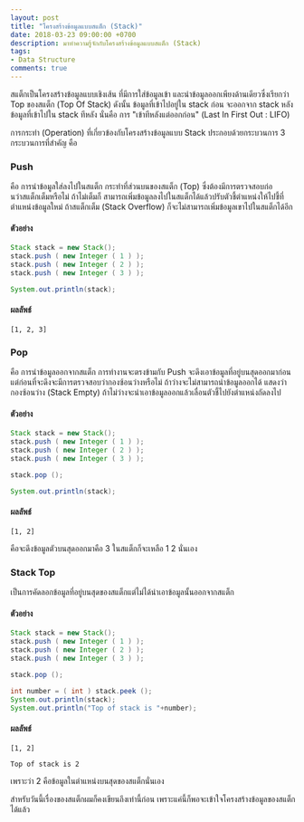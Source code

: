 ```yaml
---
layout: post
title: "โครงสร้างข้อมูลแบบสแต็ก (Stack)"
date: 2018-03-23 09:00:00 +0700
description: มาทำความรู้จักกับโครงสร้างข้อมูลแบบสแต็ก (Stack)
tags:
- Data Structure
comments: true
---
```

สแต็กเป็นโครงสร้างข้อมูลแบบเชิงเส้น ที่มีการใส่ข้อมูลเข้า และนำข้อมูลออกเพียงด้านเดียวซึ่งเรียกว่า Top ของสแต็ก (Top Of Stack) ดังนั้น ข้อมูลที่เข้าไปอยู่ใน stack ก่อน จะออกจาก stack หลังข้อมูลที่เข้าไปใน stack ทีหลัง นั่นคือ การ "เข้าทีหลังแต่ออกก่อน" (Last In First Out : LIFO)

การกระทำ (Operation) ที่เกี่ยวข้องกับโครงสร้างข้อมูลแบบ Stack ประกอบด้วยกระบวนการ 3 กระบวนการที่สำคัญ คือ
### Push  
คือ การนำข้อมูลใส่ลงไปในสแต็ก  กระทำที่ส่วนบนของสแต็ก (Top) ซึ่งต้องมีการตรวจสอบก่อนว่าสแต็กเต็มหรือไม่ ถ้าไม่เต็มก็ สามารถเพิ่มข้อมูลลงไปในสแต็กได้แล้วปรับตัวชี้ตำแหน่งให้ไปชี้ที่ตำแหน่งข้อมูลใหม่ ถ้าสแต็กเต็ม (Stack Overflow) ก็จะไม่สามารถเพิ่มข้อมูลเขาไปในสแต็กได้อีก
#### ตัวอย่าง
```java
Stack stack = new Stack();
stack.push ( new Integer ( 1 ) );
stack.push ( new Integer ( 2 ) );
stack.push ( new Integer ( 3 ) );

System.out.println(stack);
```
#### ผลลัพธ์
`[1, 2, 3]`

### Pop  
คือ การนำข้อมูลออกจากสแต็ก การทำงานจะตรงข้ามกับ Push จะดึงเอาข้อมูลที่อยู่บนสุดออกมาก่อน แต่ก่อนที่จะดึงจะมีการตรวจสอบว่ากองซ้อนว่างหรือไม่ ถ้าว่างจะไม่สามารถนำข้อมูลออกได้ แสดงว่ากองซ้อนว่าง (Stack Empty) ถ้าไม่ว่างจะนำเอาข้อมูลออกแล้วเลื่อนตัวชี้ไปยังตำแหน่งถัดลงไป

#### ตัวอย่าง
```java
Stack stack = new Stack();
stack.push ( new Integer ( 1 ) );
stack.push ( new Integer ( 2 ) );
stack.push ( new Integer ( 3 ) );

stack.pop ();

System.out.println(stack);
```
#### ผลลัพธ์
`[1, 2]`

คือจะดึงข้อมูลตัวบนสุดออกมาคือ 3 ในสแต็กก็จะเหลือ 1 2 นั่นเอง

### Stack Top
เป็นการคัดลอกข้อมูลที่อยู่บนสุดของสแต็กแต่ไม่ได้นำเอาข้อมูลนั้นออกจากสแต็ก

#### ตัวอย่าง
```java
Stack stack = new Stack();
stack.push ( new Integer ( 1 ) );
stack.push ( new Integer ( 2 ) );
stack.push ( new Integer ( 3 ) );

stack.pop ();

int number = ( int ) stack.peek ();
System.out.println(stack);
System.out.println("Top of stack is "+number);
```
#### ผลลัพธ์
`[1, 2]`

`Top of stack is 2`

เพราะว่า 2 คือข้อมูลในตำแหน่งบนสุดของสแต็กนั่นเอง

สำหรับวันนี้เรื่องของสแต็กผมก็คงเขียนถึงเท่านี้ก่อน เพราะแค่นี้ก็พอจะเข้าใจโครงสร้างข้อมูลของสแต็กได้แล้ว
